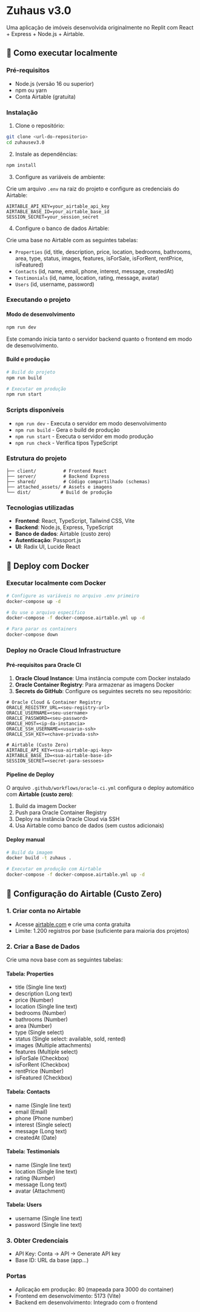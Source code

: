 # Zuhaus v3.0

Uma aplicação de imóveis desenvolvida originalmente no Replit com React + Express + Node.js + Airtable.

## 🚀 Como executar localmente

### Pré-requisitos

- Node.js (versão 16 ou superior)
- npm ou yarn
- Conta Airtable (gratuita)

### Instalação

1. Clone o repositório:
```bash
git clone <url-do-repositorio>
cd zuhausev3.0
```

2. Instale as dependências:
```bash
npm install
```

3. Configure as variáveis de ambiente:

Crie um arquivo `.env` na raiz do projeto e configure as credenciais do Airtable:
```env
AIRTABLE_API_KEY=your_airtable_api_key
AIRTABLE_BASE_ID=your_airtable_base_id
SESSION_SECRET=your_session_secret
```

4. Configure o banco de dados Airtable:

Crie uma base no Airtable com as seguintes tabelas:
- `Properties` (id, title, description, price, location, bedrooms, bathrooms, area, type, status, images, features, isForSale, isForRent, rentPrice, isFeatured)
- `Contacts` (id, name, email, phone, interest, message, createdAt)
- `Testimonials` (id, name, location, rating, message, avatar)
- `Users` (id, username, password)

### Executando o projeto

#### Modo de desenvolvimento
```bash
npm run dev
```
Este comando inicia tanto o servidor backend quanto o frontend em modo de desenvolvimento.

#### Build e produção
```bash
# Build do projeto
npm run build

# Executar em produção
npm run start
```

### Scripts disponíveis

- `npm run dev` - Executa o servidor em modo desenvolvimento
- `npm run build` - Gera o build de produção
- `npm run start` - Executa o servidor em modo produção
- `npm run check` - Verifica tipos TypeScript

### Estrutura do projeto

```
├── client/          # Frontend React
├── server/          # Backend Express
├── shared/          # Código compartilhado (schemas)
├── attached_assets/ # Assets e imagens
└── dist/           # Build de produção
```

### Tecnologias utilizadas

- **Frontend**: React, TypeScript, Tailwind CSS, Vite
- **Backend**: Node.js, Express, TypeScript
- **Banco de dados**: Airtable (custo zero)
- **Autenticação**: Passport.js
- **UI**: Radix UI, Lucide React

## 🐳 Deploy com Docker

### Executar localmente com Docker

```bash
# Configure as variáveis no arquivo .env primeiro
docker-compose up -d

# Ou use o arquivo específico
docker-compose -f docker-compose.airtable.yml up -d

# Para parar os containers
docker-compose down
```

### Deploy no Oracle Cloud Infrastructure

#### Pré-requisitos para Oracle CI

1. **Oracle Cloud Instance**: Uma instância compute com Docker instalado
2. **Oracle Container Registry**: Para armazenar as imagens Docker
3. **Secrets do GitHub**: Configure os seguintes secrets no seu repositório:

```
# Oracle Cloud & Container Registry
ORACLE_REGISTRY_URL=<seu-registry-url>
ORACLE_USERNAME=<seu-username>
ORACLE_PASSWORD=<seu-password>
ORACLE_HOST=<ip-da-instancia>
ORACLE_SSH_USERNAME=<usuario-ssh>
ORACLE_SSH_KEY=<chave-privada-ssh>

# Airtable (Custo Zero)
AIRTABLE_API_KEY=<sua-airtable-api-key>
AIRTABLE_BASE_ID=<sua-airtable-base-id>
SESSION_SECRET=<secret-para-sessoes>
```

#### Pipeline de Deploy

O arquivo `.github/workflows/oracle-ci.yml` configura o deploy automático com **Airtable (custo zero)**:

1. Build da imagem Docker
2. Push para Oracle Container Registry  
3. Deploy na instância Oracle Cloud via SSH
4. Usa Airtable como banco de dados (sem custos adicionais)

#### Deploy manual

```bash
# Build da imagem
docker build -t zuhaus .

# Executar em produção com Airtable
docker-compose -f docker-compose.airtable.yml up -d
```

## 🎯 Configuração do Airtable (Custo Zero)

### 1. Criar conta no Airtable
- Acesse [airtable.com](https://airtable.com) e crie uma conta gratuita
- Limite: 1.200 registros por base (suficiente para maioria dos projetos)

### 2. Criar a Base de Dados
Crie uma nova base com as seguintes tabelas:

#### Tabela: Properties
- title (Single line text)
- description (Long text)
- price (Number)
- location (Single line text)
- bedrooms (Number)
- bathrooms (Number)
- area (Number)
- type (Single select)
- status (Single select: available, sold, rented)
- images (Multiple attachments)
- features (Multiple select)
- isForSale (Checkbox)
- isForRent (Checkbox)
- rentPrice (Number)
- isFeatured (Checkbox)

#### Tabela: Contacts
- name (Single line text)
- email (Email)
- phone (Phone number)
- interest (Single select)
- message (Long text)
- createdAt (Date)

#### Tabela: Testimonials
- name (Single line text)
- location (Single line text)
- rating (Number)
- message (Long text)
- avatar (Attachment)

#### Tabela: Users
- username (Single line text)
- password (Single line text)

### 3. Obter Credenciais
- API Key: Conta → API → Generate API key
- Base ID: URL da base (app...)

### Portas

- Aplicação em produção: 80 (mapeada para 3000 do container)
- Frontend em desenvolvimento: 5173 (Vite)
- Backend em desenvolvimento: Integrado com o frontend